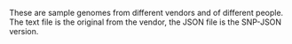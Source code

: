 These are sample genomes from different vendors and of different people. The text file is the original from the vendor, the JSON file is the SNP-JSON version.
